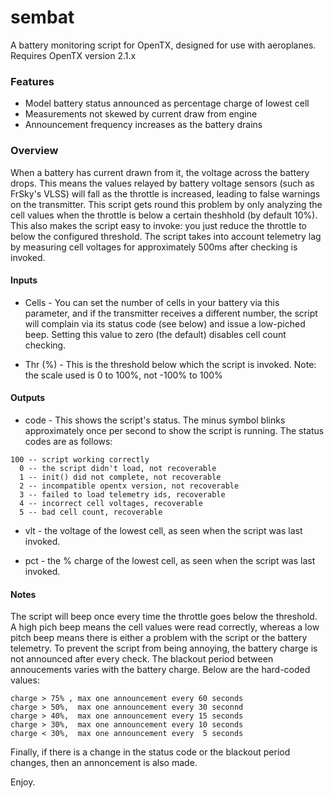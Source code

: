 # sembat
A battery monitoring script for OpenTX, designed for use with aeroplanes.
Requires OpenTX version 2.1.x

### Features
* Model battery status announced as percentage charge of lowest cell
* Measurements not skewed by current draw from engine
* Announcement frequency increases as the battery drains

### Overview
When a battery has current drawn from it, the voltage across the battery drops. This means the values relayed by battery voltage sensors (such as FrSky's VLSS) will fall as the throttle is increased, leading to false warnings on the transmitter. This script gets round this problem by only analyzing the cell values when the throttle is below a certain theshhold (by default 10%). This also makes the script easy to invoke: you just reduce the throttle to  below the configured threshold. The script takes into account telemetry lag by measuring cell voltages for approximately 500ms after checking is invoked.  

#### Inputs
* Cells - You can set the number of cells in your battery via this parameter, and if the transmitter receives a different number, the script will complain via its status code (see below) and issue a low-piched beep. Setting this value to zero (the default) disables cell count checking.

* Thr (%) - This is the threshold below which the script is invoked. Note: the scale used is 0 to 100%, not -100% to 100%

#### Outputs
* code - This shows the script's status. The minus symbol blinks approximately once per second to show the script is running. The status codes are as follows:

```
100 -- script working correctly
  0 -- the script didn't load, not recoverable
  1 -- init() did not complete, not recoverable
  2 -- incompatible opentx version, not recoverable 
  3 -- failed to load telemetry ids, recoverable
  4 -- incorrect cell voltages, recoverable 
  5 -- bad cell count, recoverable
```
* vlt - the voltage of the lowest cell, as seen when the script was last invoked.

* pct - the % charge of the lowest cell, as seen when the script was last invoked.

#### Notes
The script will beep once every time the throttle goes below the threshold. A high pich beep means the cell values were read correctly, whereas a low pitch beep means there is either a problem with the script or the battery telemetry. To prevent the script from being annoying, the battery charge is not announced after every check. The blackout period between annoucements varies with the battery charge. Below are the hard-coded values:

```
charge > 75% , max one announcement every 60 seconds
charge > 50%,  max one announcement every 30 seconnd
charge > 40%,  max one announcement every 15 seconds
charge > 30%,  max one announcement every 10 seconds
charge < 30%,  max one announcement every  5 seconds
```

Finally, if there is a change in the status code or the blackout period changes, then an annoncement is also made.

Enjoy.




